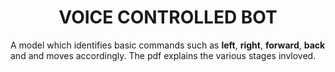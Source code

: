 <h1 align="center">VOICE CONTROLLED BOT</h1>
<p>A model which identifies basic commands such as <b>left</b>, <b>right</b>, <b>forward</b>, <b>back</b> and </stop> and moves accordingly. The pdf explains the various stages invloved.</p>
